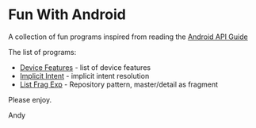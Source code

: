 Fun With Android
================

A collection of fun programs inspired from reading the [Android API Guide](http://developer.android.com/guide/index.html)

The list of programs:
* [Device Features](https:./FunWithAndroid/tree/master/Introduction/DeviceCompatibility/DeviceFeatures) - list of device features
* [Implicit Intent](https:./FunWithAndroid/tree/master/AppComponents/ImplicitIntent) - implicit intent resolution
* [List Frag Exp](https:./FunWithAndroid/tree/master/AppComponents/ListFragExp) - Repository pattern, master/detail as fragment

Please enjoy.


Andy
